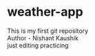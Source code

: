 # weather-app
This is my first git repository
<br>
Author - Nishant Kaushik
<br>
just editing
practicing
